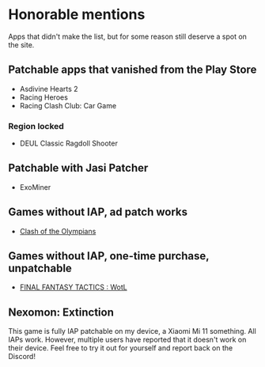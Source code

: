 # Honorable mentions

Apps that didn't make the list, but for some reason still deserve a spot on the site.

## Patchable apps that vanished from the Play Store

- Asdivine Hearts 2
- Racing Heroes
- Racing Clash Club: Car Game

### Region locked

- DEUL Classic Ragdoll Shooter



## Patchable with Jasi Patcher

- ExoMiner

## Games without IAP, ad patch works

- [Clash of the Olympians](https://play.google.com/store/apps/details?id=com.ironhide.games.clashoftheolympians&hl=en&gl=US)

## Games without IAP, one-time purchase, unpatchable

- [FINAL FANTASY TACTICS : WotL](https://play.google.com/store/apps/details?id=com.square_enix.android_googleplay.FFT_en2)

## Nexomon: Extinction

This game is fully IAP patchable on my device, a Xiaomi Mi 11 something. All IAPs work. However, multiple users have reported that it doesn't work on their device. Feel free to try it out for yourself and report back on the Discord!
